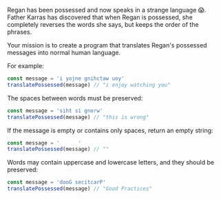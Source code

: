 Regan has been possessed and now speaks in a strange language 😱. Father Karras has discovered that when Regan is possessed, she completely reverses the words she says, but keeps the order of the phrases.

Your mission is to create a program that translates Regan's possessed messages into normal human language.

For example:

```typescript
const message = 'i yojne gnihctaw uoy'
translatePossessed(message) // "i enjoy watching you"
```
The spaces between words must be preserved:
```typescript
const message = 'siht si gnorw'
translatePossessed(message) // "this is wrong"
```
If the message is empty or contains only spaces, return an empty string:
```typescript
const message = '      '
translatePossessed(message) // ""
```
Words may contain uppercase and lowercase letters, and they should be preserved:
```typescript
const message = 'dooG secitcarP'
translatePossessed(message) // "Good Practices"
```
